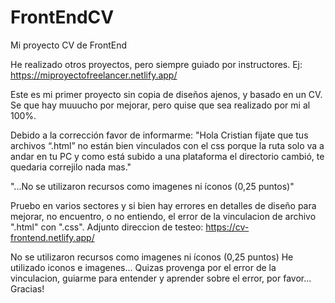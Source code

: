 # FrontEndCV
Mi proyecto CV de FrontEnd

He realizado otros proyectos, pero siempre guiado por instructores. Ej: https://miproyectofreelancer.netlify.app/

Este es mi primer proyecto sin copia de diseños ajenos, y basado en un CV. 
Se que hay muuucho por mejorar, pero quise que sea realizado por mi al 100%.


Debido a la corrección favor de informarme:
"Hola Cristian fijate que tus archivos “.html” no están bien vinculados con el css porque la ruta solo va a andar en tu PC y como está subido a una plataforma el directorio cambió, te quedaria correjilo nada mas."

"...No se utilizaron recursos como
imagenes ni íconos (0,25
puntos)"


Pruebo en varios sectores y si bien hay errores en detalles de diseño para mejorar, no encuentro, o no entiendo, el error de la vinculacion de archivo ".html" con ".css".
Adjunto direccion de testeo:
https://cv-frontend.netlify.app/

No se utilizaron recursos como
imagenes ni íconos (0,25
puntos)
He utilizado iconos e imagenes... Quizas provenga por el error de la vinculacion, guiarme para entender y aprender sobre el error, por favor... Gracias!

